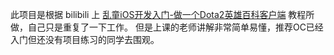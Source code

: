 
此项目是根据 bilibili 上 [乱童iOS开发入门-做一个Dota2英雄百科客户端](http://space.bilibili.com/9520985/#!/video/0//1) 教程所做，自己只是重复了一下工作。
但是上课的老师讲解非常简单易懂，推荐OC已经入门但还没有项目练习的同学去围观。
